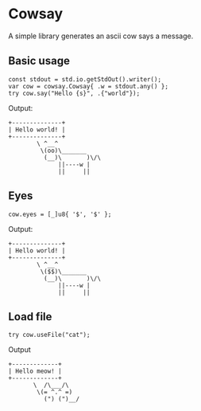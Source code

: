 # Cowsay

A simple library generates an ascii cow says a message.

## Basic usage

```zig
const stdout = std.io.getStdOut().writer();
var cow = cowsay.Cowsay{ .w = stdout.any() };
try cow.say("Hello {s}", .{"world"});
```

Output:

```text
+--------------+
| Hello world! |
+--------------+
        \ ^__^
         \(oo)\_______
          (__)\       )\/\
              ||----w |
              ||     ||
```

## Eyes

```zig
cow.eyes = [_]u8{ '$', '$' };
```

Output:

```text
+--------------+
| Hello world! |
+--------------+
        \ ^__^
         \($$)\_______
          (__)\       )\/\
              ||----w |
              ||     ||
```

## Load file

```zig
try cow.useFile("cat");
```

Output

```text
+-------------+
| Hello meow! |
+-------------+
       \  /\___/\
        \(= ^.^ =)
          (") (")__/
```
